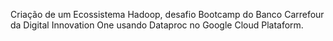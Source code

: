 Criação de um Ecossistema Hadoop, desafio Bootcamp do Banco Carrefour da Digital Innovation One usando Dataproc no Google Cloud Plataform.
